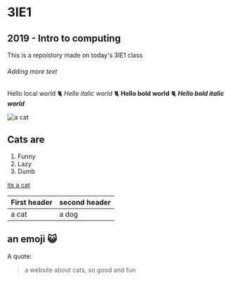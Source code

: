 # 3IE1

## 2019 - Intro to computing
  This is a repoistory made on today's 3IE1 class

###### Adding more text
  Hello local world :cat2:
  *Hello italic world* :cat2:
 __Hello bold world__ :cat2:
 *__Hello bold italic world__*
  
![a cat](https://boygeniusreport.files.wordpress.com/2016/05/scared-surprised-cat-face.jpg?quality=98&strip=all&w=768)


## Cats are
1. Funny
2. Lazy
3. Dumb

[its a cat](https://bgr.com/2016/06/07/funny-cat-skydiving-experiment/)

First header | second header
-------------|--------------
a cat | a dog

## an emoji :smiley_cat:

A quote:
> a website about cats,
> so good and fun
